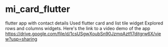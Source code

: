 # mi_card_flutter
flutter app with contact details
Used flutter card and list tile widget
Explored rows and columns widgets.
Here's the link to a video demo of the app
https://drive.google.com/file/d/1csUSgwXoubSn90JzmqAztfI7ditgrw6X/view?usp=sharing
